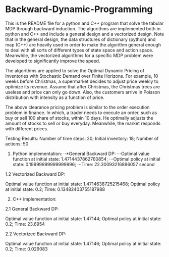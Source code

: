# Backward-Dynamic-Programming

This is the README file for a python and C++ program that solve the tabular MDP through backward induction. The algorithms are implemented both in python and C++ and include a general design and a vectorized design. Note that in the general design, the data structures of dictionary (python) and map (C++) are heavily used in order to make the algorithm general enough to deal with all sorts of different types of state space and action space. Meanwhile, the vectorized algorithms for a specific MDP problem were developed to significantly improve the speed.

The algorithms are applied to solve the Optimal Dynamic Pricing of Inventories with Stochastic Demand over Finite Horizons. For example, 10 weeks before Christmas, a supermarket decides to adjust price weekly to optimize its revenue. Assume that after Christmas, the Christmas trees are useless and price can only go down. Also, the customers arrive in Poisson distribution with intensity as a function of price.

The above clearance pricing problem is similar to the order execution problem in finance. In which, a trader needs to execute an order, such as buy or sell 100 share of stocks, within 10 days. He optimally adjusts the amount of stocks to sell or buy everyday. Meanwhile, the market responds with different prices.

Testing Results:
Number of time steps:  20; Initial inventory:  18; Number of actions:  50
1. Python implementation:
⋅⋅*General Backward DP:
⋅⋅⋅Optimal value function at initial state:  1.4714437862760854; 
⋅⋅⋅Optimal policy at initial state:  0.19999999999999996; 
⋅⋅⋅Time:  22.30093216896057 second

1.2 Vectorized Backward DP:

Optimal value function at initial state:  1.4714638725215468; Optimal policy at initial state:  0.2; Time:  0.13482403755187988

2. C++ implementation:

2.1 General Backward DP:

Optimal value function at initial state: 1.47144; Optimal policy at initial state: 0.2; Time: 23.6954

2.2 Vectorized Backward DP:

Optimal value function at initial state: 1.47146; Optimal policy at initial state: 0.2; Time: 0.029083
